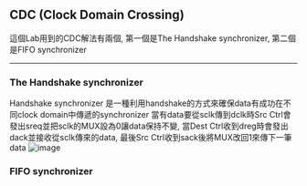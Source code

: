 ## CDC (Clock Domain Crossing)
這個Lab用到的CDC解法有兩個, 第一個是The Handshake synchronizer, 第二個是FIFO synchronizer

---

### The Handshake synchronizer
Handshake synchronizer 是一種利用handshake的方式來確保data有成功在不同clock domain中傳遞的synchronizer
當有data要從sclk傳到dclk時Src Ctrl會發出sreq並把sclk的MUX設為0讓data保持不變, 當Dest Ctrl收到dreg時會發出dack並接收從sclk傳來的data, 
最後Src Ctrl收到sack後將MUX改回1來傳下一筆data
![image](https://github.com/user-attachments/assets/c05ccf6b-c12a-4548-ab5f-031f354e1f3a)

### FIFO synchronizer
